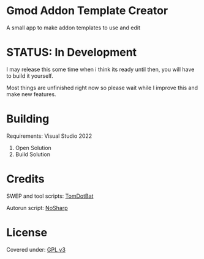 # Gmod Addon Template Creator
A small app to make addon templates to use and edit

# STATUS: In Development 
I may release this some time when i think its ready until then, you will have to build it yourself.

Most things are unfinished right now so please wait while I improve this and make new features.

# Building
Requirements: Visual Studio 2022
1. Open Solution
2. Build Solution

# Credits
SWEP and tool scripts: [TomDotBat](https://tomdotbat.dev)

Autorun script: [NoSharp](https://github.com/NoSharp)

# License
Covered under: [GPL v3](https://www.gnu.org/licenses/gpl-3.0.en.html#license-text)

